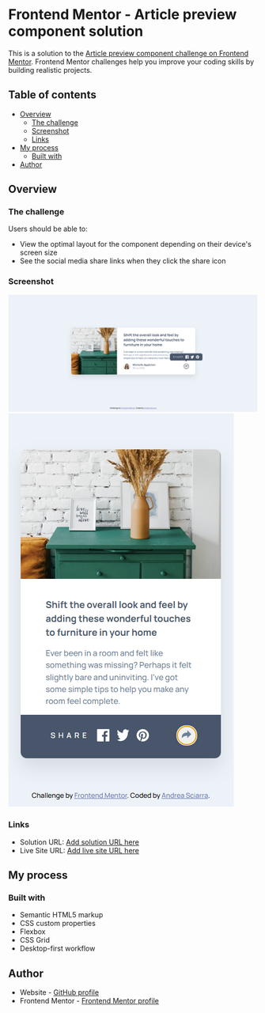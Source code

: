 # Frontend Mentor - Article preview component solution

This is a solution to the [Article preview component challenge on Frontend Mentor](https://www.frontendmentor.io/challenges/article-preview-component-dYBN_pYFT). Frontend Mentor challenges help you improve your coding skills by building realistic projects. 

## Table of contents

- [Overview](#overview)
  - [The challenge](#the-challenge)
  - [Screenshot](#screenshot)
  - [Links](#links)
- [My process](#my-process)
  - [Built with](#built-with)
- [Author](#author)

## Overview

### The challenge

Users should be able to:

- View the optimal layout for the component depending on their device's screen size
- See the social media share links when they click the share icon

### Screenshot

![](./images/screenshot-desktop.png)
![](./images/screenshot-mobile.png)


### Links

- Solution URL: [Add solution URL here](https://github.com/andreasci/article_preview)
- Live Site URL: [Add live site URL here](https://andreasci.github.io/article_preview/)

## My process

### Built with

- Semantic HTML5 markup
- CSS custom properties
- Flexbox
- CSS Grid
- Desktop-first workflow

## Author

- Website - [GitHub profile](https://github.com/andreasci)
- Frontend Mentor - [Frontend Mentor profile](https://www.frontendmentor.io/profile/andreasci)
